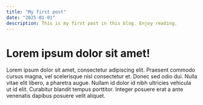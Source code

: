 ```yaml
---
title: "My first post"
date: "2025-01-01"
description: This is my first post in this blog. Enjoy reading.
---
```


# Lorem ipsum dolor sit amet!

Lorem ipsum dolor sit amet, consectetur adipiscing elit. Praesent commodo cursus magna, vel scelerisque nisl consectetur et. Donec sed odio dui. Nulla vitae elit libero, a pharetra augue. Nullam id dolor id nibh ultricies vehicula ut id elit. Curabitur blandit tempus porttitor. Integer posuere erat a ante venenatis dapibus posuere velit aliquet.
